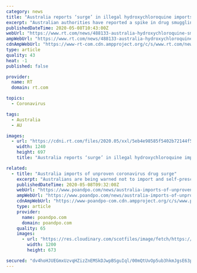 ```yaml
---
category: news
title: "Australia reports ‘surge’ in illegal hydroxychloroquine imports as people seek alternative treatments for Covid-19"
excerpt: "Australian authorities have reported a spike in drug smuggling – but not the kind they usually deal with. Aussies are importing hydroxychloroquine, an anti-malarial medication used as a controversial antidote to Covid-19."
publishedDateTime: 2020-05-08T10:43:00Z
webUrl: "https://www.rt.com/news/488133-australia-hydroxychloroquine-smuggle-coronavirus/"
ampWebUrl: "https://www.rt.com/news/488133-australia-hydroxychloroquine-smuggle-coronavirus/amp/"
cdnAmpWebUrl: "https://www-rt-com.cdn.ampproject.org/c/s/www.rt.com/news/488133-australia-hydroxychloroquine-smuggle-coronavirus/amp/"
type: article
quality: 43
heat: -1
published: false

provider:
  name: RT
  domain: rt.com

topics:
  - Coronavirus

tags:
  - Australia
  - AU

images:
  - url: "https://cdni.rt.com/files/2020.05/xxl/5eb4e98585f5402b72144f56.JPG"
    width: 1240
    height: 697
    title: "Australia reports ‘surge’ in illegal hydroxychloroquine imports as people seek alternative treatments for Covid-19"

related:
  - title: "Australia imports of unproven coronavirus drug surge"
    excerpt: "Australians are being warned not to import and self-prescribe the anti-malarial drug hydroxychloroquine as a possible treatment for COVID-19, following a surge in detections by Australian Border Force (ABF) officers screening medical supplies crossing the border."
    publishedDateTime: 2020-05-08T09:32:00Z
    webUrl: "https://www.poandpo.com/news/australia-imports-of-unproven-coronavirus-drug-surge-852020401/"
    ampWebUrl: "https://www.poandpo.com/news/australia-imports-of-unproven-coronavirus-drug-surge-852020401.amp"
    cdnAmpWebUrl: "https://www-poandpo-com.cdn.ampproject.org/c/s/www.poandpo.com/news/australia-imports-of-unproven-coronavirus-drug-surge-852020401.amp"
    type: article
    provider:
      name: poandpo.com
      domain: poandpo.com
    quality: 65
    images:
      - url: "https://res.cloudinary.com/scotfiles/image/fetch/https://www.histerius.com/hs0520/abf.jpg"
        width: 1200
        height: 673

secured: "dv4hoHJUEGmxUzvqHZizZnEMSkDJwpBSguIql/00mQtUvOp5ub3hkmJgsE63pxs5HNr7qxBDG68IpbIXtUv/N0rvr7ZyHQpK66Rldxau4urUTMznZAQedbLGdt7Bx6g730G2n8GirHUo/04Bx0WORsWhBIuHqFgkZI55PLXUGLl6h+njJ/WoH85hNFEHIHnxG+deyGPXWPaN28xNihWelv8y5HskXqyVaT0wTpQpQCT8VBnIMmCMllXQRc4EyvUcIzrWz0RBxFBT1eTNEy5zDt7k66DDxm1QVsgLW9n6XpcHY1DP7EfT/aDEOmTTVEW9A1cOnOjTiRxvamNEy7HTzrBMU9LxDolZYWU+cZW1+wo0oGIde/6fwRP7rGH7RxJ4DUZwONjvNRSbOgnSi+B0XKWFiayg5BQQPnkcPQfdSxnHcE06wiJKz1w67JLkCzxyo4pM+rD7LN90iYbUXNFoVoNU+vDfN6p7N4w8HDDy++M=;9e0ZJbJcL7GReo/AS1VIgA=="
---
```


